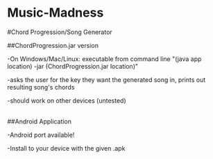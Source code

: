 # Music-Madness

#Chord Progression/Song Generator

##ChordProgression.jar version
  
  -On Windows/Mac/Linux: executable from command line "(java app location) -jar (ChordProgression.jar location)"
  
  -asks the user for the key they want the generated song in, prints out resulting song's chords
  
  -should work on other devices (untested)
  
  <br>
##Android Application
  
  -Android port available!
  
  -Install to your device with the given .apk 

